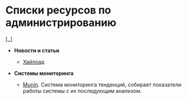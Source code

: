 # Списки ресурсов по администрированию

[[..]](Education.md)

- __Новости и статьи__
    - [Хайлоад](https://ruhighload.com)
    
- __Системы мониторинга__
    - [Munin](http://munin-monitoring.org). 
    Система мониторинга тенденций, собирает показатели работы системы с их последующим анализом.
    